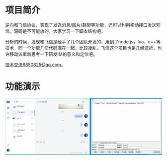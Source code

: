 # 项目简介
逆向和飞信协议，实现了发送消息/图片/群聊等功能，还可以利用移动接口发送短信。源码是不可能放的，大家学习一下脚本结构吧。

分析的时候，发现和飞信是经手了几个团队开发的，用到了node.js，lua，c++等技术，同一个功能几份代码混在一起，比较凌乱，飞信这个项目也是几经波折，也许移动该重新思考一下研发IM的意义和定位吧。

技术交流6850825@qq.com。

# 功能演示
![image](https://github.com/hcaihao/FetionHelper/blob/main/Demo.gif)
